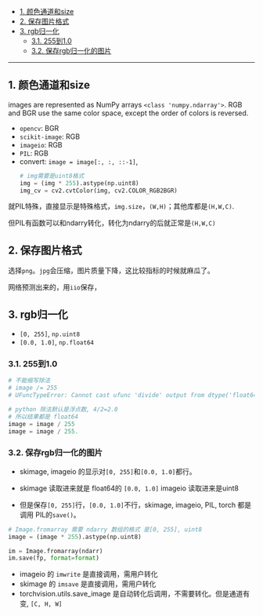 - [1. 颜色通道和size](#1-颜色通道和size)
- [2. 保存图片格式](#2-保存图片格式)
- [3. rgb归一化](#3-rgb归一化)
  - [3.1. 255到1.0](#31-255到10)
  - [3.2. 保存rgb归一化的图片](#32-保存rgb归一化的图片)

---
## 1. 颜色通道和size

images are represented as NumPy arrays `<class 'numpy.ndarray'>`. RGB and BGR use the same color space, except the order of colors is reversed. 
- `opencv`: BGR
- `scikit-image`: RGB
- `imageio`: RGB
- `PIL`: RGB
- convert: `image = image[:, :, ::-1]`, 
    ```python
    # img需要是uint8格式
    img = (img * 255).astype(np.uint8)
    img_cv = cv2.cvtColor(img, cv2.COLOR_RGB2BGR)
    ```


就PIL特殊，直接显示是特殊格式，`img.size`，`(W,H)`；其他库都是`(H,W,C)`.

但PIL有函数可以和ndarry转化，转化为ndarry的后就正常是`(H,W,C)`

## 2. 保存图片格式

选择`png`。`jpg`会压缩，图片质量下降，这比较指标的时候就麻瓜了。

网络预测出来的，用`iio`保存，

## 3. rgb归一化

- `[0, 255]`, `np.uint8`
- `[0.0, 1.0]`, `np.float64`
### 3.1. 255到1.0


```python
# 不能缩写除法
# image /= 255
# UFuncTypeError: Cannot cast ufunc 'divide' output from dtype('float64') to dtype('uint8') with casting rule 'same_kind'

# python 除法默认是浮点数, 4/2=2.0
# 所以结果都是 float64 
image = image / 255
image = image / 255.
```


### 3.2. 保存rgb归一化的图片
- skimage, imageio 的显示对`[0, 255]`和`[0.0, 1.0]`都行。

- skimage 读取进来就是 float64的 `[0.0, 1.0]`
  imageio 读取进来是uint8 

- 但是保存`[0, 255]`行，`[0.0, 1.0]`不行，skimage, imageio, PIL, torch 都是调用 PIL的`save()`。
```python
# Image.fromarray 需要 ndarry 数组的格式 是[0, 255], uint8
image = (image * 255).astype(np.uint8)

im = Image.fromarray(ndarr)
im.save(fp, format=format)
```
- imageio 的 `imwrite` 是直接调用，需用户转化
- skimage 的 `imsave` 是直接调用，需用户转化
- torchvision.utils.save_image 是自动转化后调用，不需要转化。但是通道有变, `[C, H, W]`
